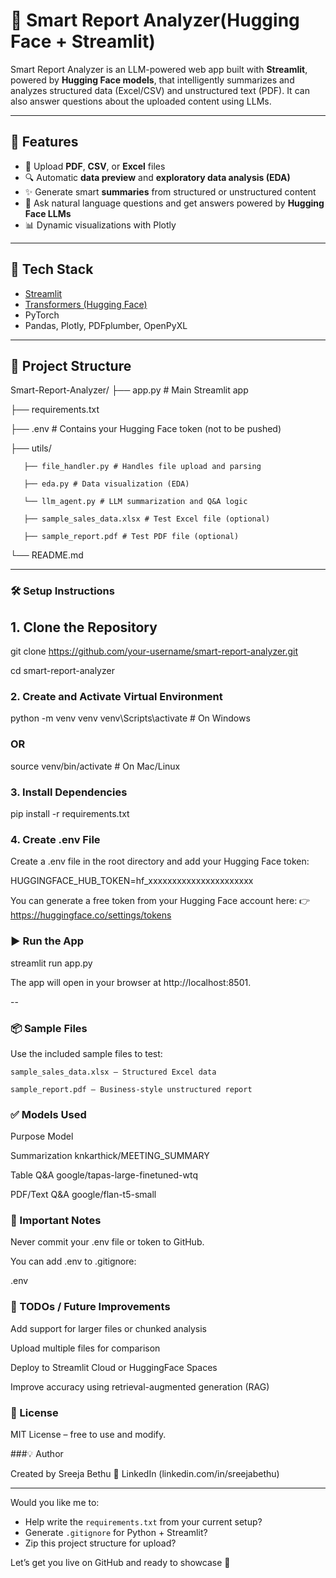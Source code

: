 # 🧠 Smart Report Analyzer(Hugging Face + Streamlit)

Smart Report Analyzer is an LLM-powered web app built with **Streamlit**, powered by **Hugging Face models**, that intelligently summarizes and analyzes structured data (Excel/CSV) and unstructured text (PDF). It can also answer questions about the uploaded content using LLMs.

---


## 🚀 Features

- 📄 Upload **PDF**, **CSV**, or **Excel** files
- 🔍 Automatic **data preview** and **exploratory data analysis (EDA)**
- ✨ Generate smart **summaries** from structured or unstructured content
- 💬 Ask natural language questions and get answers powered by **Hugging Face LLMs**
- 📊 Dynamic visualizations with Plotly

---

## 🧰 Tech Stack

- [Streamlit](https://streamlit.io/)
- [Transformers (Hugging Face)](https://huggingface.co/docs/transformers/index)
- PyTorch
- Pandas, Plotly, PDFplumber, OpenPyXL

---

## 📁 Project Structure

 Smart-Report-Analyzer/ 
 ├── app.py # Main Streamlit app 
 
 ├── requirements.txt 
 
 ├── .env # Contains your Hugging Face token (not to be pushed) 
 
 ├── utils/ 
 
       ├── file_handler.py # Handles file upload and parsing 
       
       ├── eda.py # Data visualization (EDA) 
       
       └── llm_agent.py # LLM summarization and Q&A logic 
    
       ├── sample_sales_data.xlsx # Test Excel file (optional) 
        
       ├── sample_report.pdf # Test PDF file (optional) 
    
└── README.md


---

### 🛠️ Setup Instructions

##  1. Clone the Repository

git clone https://github.com/your-username/smart-report-analyzer.git

cd smart-report-analyzer


### 2. **Create and Activate Virtual Environment**

python -m venv venv
venv\Scripts\activate      # On Windows


### OR
source venv/bin/activate   # On Mac/Linux


### 3. Install Dependencies

pip install -r requirements.txt


### 4. Create .env File

Create a .env file in the root directory and add your Hugging Face token:

HUGGINGFACE_HUB_TOKEN=hf_xxxxxxxxxxxxxxxxxxxxxx

You can generate a free token from your Hugging Face account here:
👉 https://huggingface.co/settings/tokens


### ▶️ Run the App

streamlit run app.py

The app will open in your browser at http://localhost:8501.

--

### 📦 Sample Files

Use the included sample files to test:

    sample_sales_data.xlsx – Structured Excel data

    sample_report.pdf – Business-style unstructured report


### ✅ Models Used

Purpose	Model

Summarization	knkarthick/MEETING_SUMMARY

Table Q&A	google/tapas-large-finetuned-wtq

PDF/Text Q&A	google/flan-t5-small


### 🔐 Important Notes

Never commit your .env file or token to GitHub.

You can add .env to .gitignore:

.env

### 📌 TODOs / Future Improvements

Add support for larger files or chunked analysis

Upload multiple files for comparison

Deploy to Streamlit Cloud or HuggingFace Spaces

Improve accuracy using retrieval-augmented generation (RAG)


### 📄 License

MIT License – free to use and modify.


###💡 Author

Created by Sreeja Bethu
🔗 LinkedIn (linkedin.com/in/sreejabethu)


---

Would you like me to:

- Help write the `requirements.txt` from your current setup?
- Generate `.gitignore` for Python + Streamlit?
- Zip this project structure for upload?

Let’s get you live on GitHub and ready to showcase 💫
